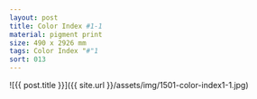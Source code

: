 ```yaml
---
layout: post
title: Color Index #1-1
material: pigment print
size: 490 x 2926 mm
tags: Color Index "#"1
sort: 013
---
```


![{{ post.title }}]({{ site.url }}/assets/img/1501-color-index1-1.jpg)
